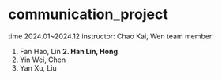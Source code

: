 # communication_project
time 2024.01~2024.12
instructor: Chao Kai, Wen
team member: 
1. Fan Hao, Lin
**2. Han Lin, Hong**
3. Yin Wei, Chen
4. Yan Xu, Liu

